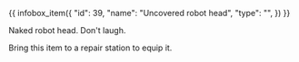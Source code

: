 {{ infobox_item({
	"id": 39,
	"name": "Uncovered robot head",
	"type": "",
}) }}

Naked robot head. Don't laugh.

Bring this item to a repair station to equip it.